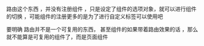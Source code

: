 路由这个东西 ，并没有注册组件 ，只是设定了组件的选项对象，就可以进行组件的切换 ，可能组件的注册更多的是为了进行自定义标签可以使用吧

要明确 路由并不是一个可复用的东西， 甚至组件的如果带着路由效果的话 ，那么就不能算是可复用的组件了，而是页面组件